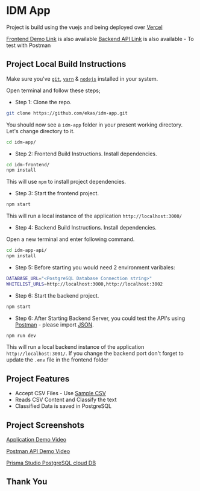 # IDM App

Project is build using the vuejs and being deployed over [Vercel](https://vercel.com/)

[Frontend Demo Link](https://idm-frontend-murex.vercel.app/) is also available
[Backend API Link](https://idm-app-api.vercel.app/) is also available - To test with Postman

## Project Local Build Instructions

Make sure you've [`git`](https://git-scm.com/book/en/v2/Getting-Started-Installing-Git), [`yarn`](https://docs.npmjs.com/cli/v8/commands/npm-install) & [`nodejs`](https://nodejs.org/en/) installed in your system.

Open terminal and follow these steps;

- Step 1: Clone the repo.

```bash
git clone https://github.com/ekas/idm-app.git
```

You should now see a `idm-app` folder in your present working directory. Let's change directory to it.

```bash
cd idm-app/
```

- Step 2: Frontend Build Instructions. Install dependencies.

```bash
cd idm-frontend/
npm install
```

This will use `npm` to install project dependencies.

- Step 3: Start the frontend project.

```bash
npm start
```

This will run a local instance of the application `http://localhost:3000/`

- Step 4: Backend Build Instructions. Install dependencies.

Open a new terminal and enter following command.

```bash
cd idm-app-api/
npm install
```

- Step 5: Before starting you would need 2 environment varibales:

```bash
DATABASE_URL="<PostgreSQL Database Connection string>"
WHITELIST_URLS=http://localhost:3000,http://localhost:3002
```

- Step 6: Start the backend project.

```bash
npm start
```

- Step 6: After Starting Backend Server, you could test the API's using [Postman](https://www.postman.com/jp/downloads/) - please import [JSON](https://github.com/ekas/idm-app/blob/main/idm-app-api/IDM%20App%20Api.postman_collection.json).

```bash
npm run dev
```

This will run a local backend instance of the application `http://localhost:3001/`. If you change the backend port don't forget to update the `.env` file in the frontend folder

## Project Features

- Accept CSV Files - Use [Sample CSV](https://github.com/ekas/idm-app/blob/main/sample.csv)
- Reads CSV Content and Classify the text
- Classified Data is saved in PostgreSQL

## Project Screenshots

[Application Demo Video](https://github.com/ekas/idm-app/blob/main/assets/application_ui.mov)

[Postman API Demo Video](https://github.com/ekas/idm-app/blob/main/assets/postman.mov)

[Prisma Studio PostgreSQL cloud DB](https://github.com/ekas/idm-app/blob/main/assets/prisma_studio.mov)

## Thank You
